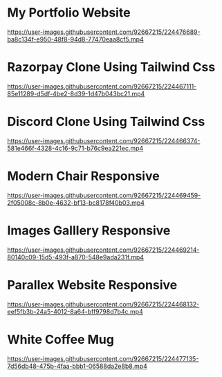 
# My Portfolio Website 
 <!-- ![Screenshot_20230205_172256](https://user-images.githubusercontent.com/92667215/216833912-09c049c1-5136-4d8a-9b29-11100778b3b6.png) -->
<!-- ![Screenshot_20230208_232742](https://user-images.githubusercontent.com/92667215/217613646-c4a72c47-b466-44ba-a13a-f4be6fed8ff5.png)  -->

https://user-images.githubusercontent.com/92667215/224476689-ba8c134f-e950-48f8-94d8-77470eaa8cf5.mp4

# Razorpay Clone Using Tailwind Css          

  https://user-images.githubusercontent.com/92667215/224467111-85e11289-d5df-4be2-8d39-1d47b043bc21.mp4

                             
      
# Discord Clone Using Tailwind Css 
           
 https://user-images.githubusercontent.com/92667215/224466374-581e466f-4328-4c16-9c71-b76c9ea221ec.mp4



# Modern Chair Responsive
<!--    ![Screenshot_20230209_141547](https://user-images.githubusercontent.com/92667215/217818228-8507ffe8-379a-4889-bdc2-b9f9b646b582.png) -->
   https://user-images.githubusercontent.com/92667215/224469459-2f05008c-8b0e-4632-bf13-bc8178f40b03.mp4
 
# Images Galllery Responsive
 
<!-- ![Screenshot_20230129_103806](https://user-images.githubusercontent.com/92667215/215306273-50458fdd-4b95-4b20-89c6-4e4b22cceb6d.png) -->
<!-- ![Screenshot_20230129_103806](https://user-images.githubusercontent.com/92667215/215306342-9bedabb0-98a9-4c11-9c44-fec1c514a828.png) -->


   https://user-images.githubusercontent.com/92667215/224469214-80140c09-15d5-493f-a870-548e9ada231f.mp4

# Parallex Website Responsive
                                                     
<!-- ![AILandpng](https://user-images.githubusercontent.com/92667215/215287577-e499aed6-6e7e-42e0-b3c0-7a52c524bce5.png) -->


<!-- ![Screenshot_20230129_011259](https://user-images.githubusercontent.com/92667215/215287775-0e460abd-2e3f-4a3d-aaae-86e1d766bf2e.png)
![Screenshot_20230129_011352](https://user-images.githubusercontent.com/92667215/215287781-dac7b1cb-bd69-4578-9a6d-db4a24b150ce.png)
![Screenshot_20230129_011423](https://user-images.githubusercontent.com/92667215/215287783-41369285-cee2-4c78-a612-22896923a6d4.png)
 -->


  https://user-images.githubusercontent.com/92667215/224468132-eef5fb3b-24a5-4012-8a64-bff9798d7b4c.mp4

                                                                   
 # White Coffee Mug
   

<!-- ![Screenshot_20230130_014016](https://user-images.githubusercontent.com/92667215/215353404-c1e65734-4c11-4bdd-a994-dd3bfb6c50d0.png) -->
   https://user-images.githubusercontent.com/92667215/224477135-7d56db48-475b-4faa-bbb1-06588da2e8b8.mp4














